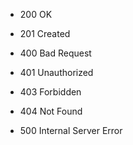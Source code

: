 <!-- HTTP STATUS CODE -->

- 200 OK
- 201 Created

- 400 Bad Request
- 401 Unauthorized
- 403 Forbidden
- 404 Not Found

- 500 Internal Server Error
